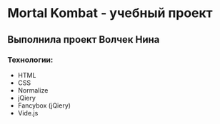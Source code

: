 # Mortal Kombat - учебный проект
## Выполнила проект Волчек Нина
### Технологии:
- HTML
- CSS
- Normalize
- jQiery
- Fancybox (jQiery)
- Vide.js
